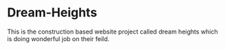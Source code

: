 # Dream-Heights
This is the construction based website project called dream heights which is doing wonderful job on their feild.
